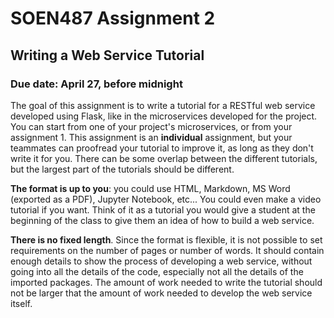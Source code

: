 # SOEN487 Assignment 2

## Writing a Web Service Tutorial

### Due date: April 27, before midnight

The goal of this assignment is to write a tutorial for a RESTful web service developed using Flask, like in the microservices developed for the project. You can start from one of your project's microservices, or from your assignment 1. This assignment is an __individual__ assignment, but your teammates can proofread your tutorial to improve it, as long as they don't write it for you. There can be some overlap between the different tutorials, but the largest part of the tutorials should be different.

__The format is up to you__: you could use HTML, Markdown, MS Word (exported as a PDF), Jupyter Notebook, etc... You could even make a video tutorial if you want. Think of it as a tutorial you would give a student at the beginning of the class to give them an idea of how to build a web service.

__There is no fixed length__. Since the format is flexible, it is not possible to set requirements on the number of pages or number of words. It should contain enough details to show the process of developing a web service, without going into all the details of the code, especially not all the details of the imported packages. The amount of work needed to write the tutorial should not be larger that the amount of work needed to develop the web service itself.
